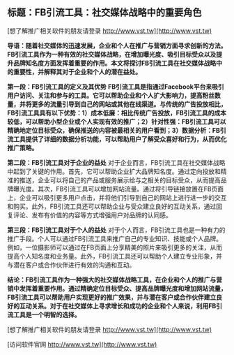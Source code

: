 ## **标题：FB引流工具：社交媒体战略中的重要角色**

[想了解推广相关软件的朋友请登录 http://www.vst.tw](http://www.vst.tw)

**导语：随着社交媒体的迅速发展，企业和个人在推广与营销方面寻求创新的方法。FB引流工具作为一种有效的社交媒体战略，在增加曝光度、吸引目标受众以及提升品牌知名度方面发挥着重要的作用。本文将探讨FB引流工具在社交媒体战略中的重要性，并解释其对于企业和个人的潜在益处。**

**第一段：FB引流工具的定义及其优势**
**FB引流工具是指通过Facebook平台来吸引用户访问、关注和参与的工具。它可以帮助企业和个人扩大影响力，提高粉丝数量，并将更多的流量引导到自己的网站或其他在线渠道。与传统的广告投放相比，FB引流工具具有以下优势：1）成本低廉：相比传统广告投放，FB引流工具的成本较低，可以帮助小型企业或个人实现有效的推广；2）针对性强：FB引流工具可以精确地定位目标受众，确保推送的内容被最相关的用户看到；3）数据分析：FB引流工具提供了详细的数据分析功能，可以帮助用户了解受众喜好和行为，从而优化推广策略。**

**第二段：FB引流工具对于企业的益处**
对于企业而言，FB引流工具在社交媒体战略中起到了关键的作用。首先，它可以帮助企业扩大品牌知名度。通过定向投放和精准的推送，企业可以将自己的产品或服务展示给与之相关的目标受众，从而提高品牌曝光度。其次，FB引流工具可以增加网站流量。通过将引导链接放置在FB页面上，企业可以吸引更多用户点击，并将他们引导到自己的网站上进行进一步的交互和购买。此外，FB引流工具还可以帮助企业与受众建立良好的互动关系，通过回复评论、发布有价值的内容等方式增强用户对品牌的认同感。

**第三段：FB引流工具对于个人的益处**
对于个人而言，FB引流工具也是一种有力的推广手段。个人可以通过FB引流工具来推广自己的专业知识、技能或个人品牌。例如，一位摄影师可以通过在FB页面上分享精美的照片来吸引更多的关注，从而提高个人知名度和业务量。此外，FB引流工具还可以帮助个人建立专业形象，并与潜在客户或合作伙伴进行有效的沟通和互动。

**结论：FB引流工具作为一种强大的社交媒体战略工具，在企业和个人的推广与营销中发挥着重要作用。通过精确定位目标受众、提高品牌曝光度和增加网站流量，FB引流工具可以帮助用户实现更好的推广效果，并与潜在客户或合作伙伴建立良好的互动关系。对于在社交媒体上寻求增长和成功的企业和个人来说，利用FB引流工具是一个明智的选择。**

[想了解推广相关软件的朋友请登录 http://www.vst.tw](http://www.vst.tw)


[访问软件官网 http://www.vst.tw](http://www.vst.tw)
